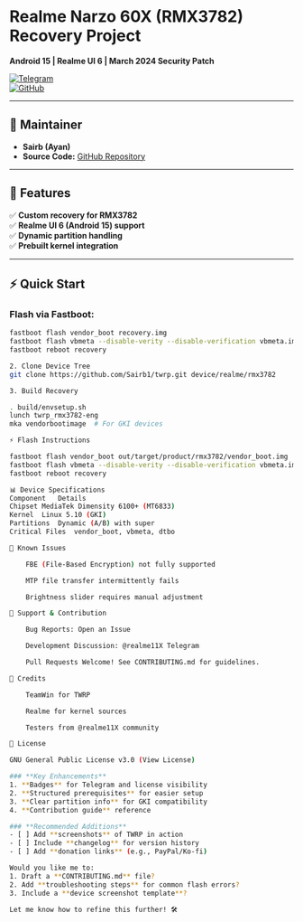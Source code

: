 # Realme Narzo 60X (RMX3782) Recovery Project  
**Android 15 | Realme UI 6 | March 2024 Security Patch**  

[![Telegram](https://img.shields.io/badge/Join_Group-@realme11X-blue?logo=telegram)](https://t.me/realme11X)  
[![GitHub](https://img.shields.io/badge/Downloads-Latest_Release-brightgreen?logo=github)](https://github.com/Sairb1/twrp/releases)  

---

## 📌 **Maintainer**  
- **Sairb (Ayan)**  
- **Source Code:** [GitHub Repository](https://github.com/Sairb1/twrp)  

---

## 🔧 **Features**  
✅ **Custom recovery for RMX3782**  
✅ **Realme UI 6 (Android 15) support**  
✅ **Dynamic partition handling**  
✅ **Prebuilt kernel integration**  

---

## ⚡ **Quick Start**  
### Flash via Fastboot:  
```bash
fastboot flash vendor_boot recovery.img
fastboot flash vbmeta --disable-verity --disable-verification vbmeta.img
fastboot reboot recovery

2. Clone Device Tree
git clone https://github.com/Sairb1/twrp.git device/realme/rmx3782

3. Build Recovery

. build/envsetup.sh
lunch twrp_rmx3782-eng
mka vendorbootimage  # For GKI devices

⚡ Flash Instructions

fastboot flash vendor_boot out/target/product/rmx3782/vendor_boot.img
fastboot flash vbmeta --disable-verity --disable-verification vbmeta.img
fastboot reboot recovery

📊 Device Specifications
Component	Details
Chipset	MediaTek Dimensity 6100+ (MT6833)
Kernel	Linux 5.10 (GKI)
Partitions	Dynamic (A/B) with super
Critical Files	vendor_boot, vbmeta, dtbo

🐛 Known Issues

    FBE (File-Based Encryption) not fully supported

    MTP file transfer intermittently fails

    Brightness slider requires manual adjustment

💬 Support & Contribution

    Bug Reports: Open an Issue

    Development Discussion: @realme11X Telegram

    Pull Requests Welcome! See CONTRIBUTING.md for guidelines.

📜 Credits

    TeamWin for TWRP

    Realme for kernel sources

    Testers from @realme11X community

🔐 License

GNU General Public License v3.0 (View License)

### **Key Enhancements**  
1. **Badges** for Telegram and license visibility  
2. **Structured prerequisites** for easier setup  
3. **Clear partition info** for GKI compatibility  
4. **Contribution guide** reference  

### **Recommended Additions**  
- [ ] Add **screenshots** of TWRP in action  
- [ ] Include **changelog** for version history  
- [ ] Add **donation links** (e.g., PayPal/Ko-fi)  

Would you like me to:  
1. Draft a **CONTRIBUTING.md** file?  
2. Add **troubleshooting steps** for common flash errors?  
3. Include a **device screenshot template**?  

Let me know how to refine this further! 🛠️
